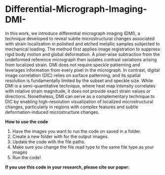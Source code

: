 # Differential-Micrograph-Imaging-DMI-

In this work, we introduce differential micrograph imaging (DMI), a technique developed to reveal subtle microstructural changes associated with strain localization in polished and etched metallic samples subjected to mechanical loading. The method first applies image registration to suppress rigid body motion and global deformation. A pixel-wise subtraction from the undeformed reference micrograph then isolates contrast variations arising from localized strain. DMI does not require speckle patterning and leverages information from every pixel in the micrograph. In contrast, digital image correlation (DIC) relies on surface patterning, and its spatial resolution is fundamentally limited by the subset and speckle size. While DMI is a semi-quantitative technique, where heat map intensity correlates with relative strain magnitude, it does not provide exact strain values or directions. Nonetheless, DMI can serve as a complementary technique to DIC by enabling high-resolution visualization of localized microstructural changes, particularly in regions with complex features and subtle deformation-induced microstructure changes.

**How to use the code**

1) Have the images you want to run the code on saved in a folder. 
2) Create a new folder with for the output images.
3) Update the code with the file paths.
4) Make sure you change the file read type to the same file type as your images
5) Run the code!

**If you use this code in your research, please cite our paper:**

